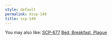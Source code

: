 ```yaml
---
style: default
permalink: Xscp-149
title: scp-149
---
```

You may also like:
[SCP-677](http://scp-wiki.net/scp-677)
[Bed, Breakfast, Plague](http://scp-wiki.net/bed-breakfast-plague)